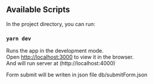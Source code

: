 ## Available Scripts

In the project directory, you can run:

### `yarn dev`

Runs the app in the development mode.<br />
Open [http://localhost:3000](http://localhost:3000) to view it in the browser. <br />
And will run server at (http://localhost:4000)

Form submit will be writen  in json file db/submitForm.json

